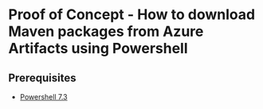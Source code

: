 # Proof of Concept - How to download Maven packages from Azure Artifacts using Powershell

## Prerequisites

- [Powershell 7.3](https://learn.microsoft.com/en-us/powershell/scripting/install/installing-powershell-on-windows?view=powershell-7.3)
